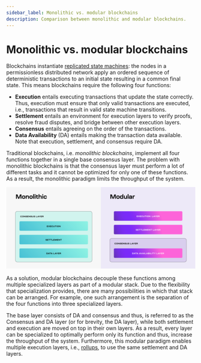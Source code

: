 ```yaml
---
sidebar_label: Monolithic vs. modular blockchains
description: Comparison between monolithic and modular blockchains.
---
```


# Monolithic vs. modular blockchains

Blockchains instantiate [replicated state machines](https://dl.acm.org/doi/abs/10.1145/98163.98167):
the nodes in a permissionless distributed network apply an ordered sequence
of deterministic transactions to an initial state resulting in a common
final state. This means blockchains require the following four functions:

- __Execution__ entails executing transactions that update the state correctly.
    Thus, execution must ensure that only valid transactions are executed, i.e.,
    transactions that result in valid state machine transitions.
- __Settlement__ entails an environment for execution layers to verify proofs,
    resolve fraud disputes, and bridge between other execution layers.
- __Consensus__ entails agreeing on the order of the transactions.
- __Data Availability__ (DA) entails making the transaction data available.
    Note that execution, settlement, and consensus require DA.

Traditional blockchains, i.e. _monolithic blockchains_, implement all four
functions together in a single base consensus layer. The problem with
monolithic blockchains is that the consensus layer must perform a lot of
different tasks and it cannot be optimized for only one of these functions.
As a result, the monolithic paradigm limits the throughput of the system.

![Modular VS Monolithic](../../img/learn/monolithic-modular.png)

As a solution, modular blockchains decouple these functions among
multiple specialized layers as part of a modular stack. Due to the
flexibility that specialization provides, there are many possibilities
in which that stack can be arranged. For example, one such arrangement
is the separation of the four functions into three specialized layers.

The base layer consists of DA and consensus and thus, is referred to
as the Consensus and DA layer (or for brevity, the DA layer), while both
settlement and execution are moved on top in their own layers. As a result,
every layer can be specialized to optimally perform only its function and thus,
increase the throughput of the system. Furthermore, this modular paradigm
enables multiple execution layers, i.e.,
[rollups](https://vitalik.ca/general/2021/01/05/rollup.html), to use the
same settlement and DA layers.
